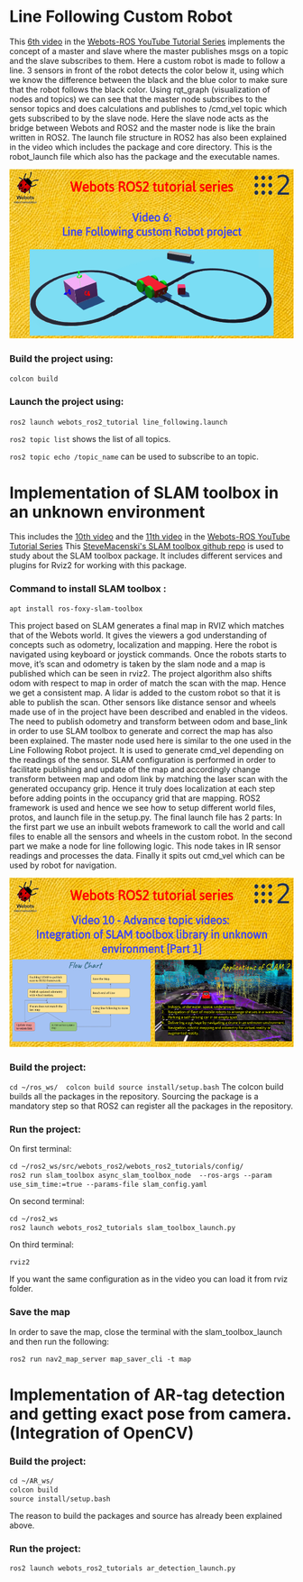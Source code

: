# Line Following Custom Robot
This [6th video](https://www.youtube.com/watch?v=ZTJa5f5F5fU) in the [Webots-ROS YouTube Tutorial Series](https://www.youtube.com/watch?v=jU_FD1_zAqo&list=PLt69C9MnPchkP0ZXZOqmIGRTOch8o9GiQ) implements the concept of a master and slave where the master publishes msgs on a topic and the slave subscribes to them.  Here a custom robot is made to follow a line. 3 sensors in front of the robot detects the color below it, using which we know the difference between the black and the blue color to make sure that the robot follows the black color. Using rqt_graph (visualization of nodes and topics) we can see that the master node subscribes to the sensor topics and does calculations and publishes to /cmd_vel topic which gets subscribed to by the slave node. Here the slave node acts as the bridge between Webots and ROS2 and the master node is like the brain written in ROS2.
The launch file structure in ROS2 has also been explained in the video which includes the package and core directory. This is the robot_launch file which also has the package and the executable names. 
<p align="center"><img src="images/gsod_06.png" alt="Video 6" height="300"></p>

### Build the project using:
`colcon build`
### Launch the project using: 
``ros2 launch webots_ros2_tutorial line_following.launch``

``ros2 topic list`` shows the list of all topics. 

``ros2 topic echo /topic_name`` can be used to subscribe to an topic.

# Implementation of SLAM toolbox in an unknown environment
This includes the [10th video](https://youtu.be/3Ak3KoNhfv0) and the [11th video](https://youtu.be/3Ak3KoNhfv0) in the [Webots-ROS YouTube Tutorial Series](https://www.youtube.com/watch?v=jU_FD1_zAqo&list=PLt69C9MnPchkP0ZXZOqmIGRTOch8o9GiQ)
This [SteveMacenski's SLAM toolbox github repo](https://github.com/SteveMacenski/slam_toolbox) is used to study about the SLAM toolbox package. It includes different services and plugins for Rviz2 for working with this package.

### Command to install SLAM toolbox :
```
apt install ros-foxy-slam-toolbox
```
This project based on SLAM generates a final map in RVIZ which matches that of the Webots world. It gives the viewers a god understanding of concepts such as odometry, localization and mapping. Here the robot is navigated using keyboard or joystick commands. Once the robots starts to move, it’s scan and odometry is taken by the slam node and a map is published which can be seen in rviz2. The project algorithm also shifts odom with respect to map in order of match the scan with the map. Hence we get a consistent map. A lidar is added to the custom robot so that it is able to publish the scan. Other sensors like distance sensor and wheels made use of in the project have been described and enabled in the videos. The need to publish odometry and transform between odom and base_link in order to use SLAM toolbox to generate and correct the map has also been explained. The master node used here is similar to the one used in the Line Following Robot project. It is used to generate cmd_vel depending on the readings of the sensor. SLAM configuration is performed in order to facilitate publishing and update of the map and accordingly change transform between map and odom link by matching the laser scan with the generated occupancy grip. Hence it truly does localization at each step before adding points in the occupancy grid that are mapping. ROS2 framework is used and hence we see how to setup different world files, protos, and launch file in the setup.py. The final launch file has 2 parts: In the first part we use an inbuilt webots framework to call the world and call files to enable all the sensors and wheels in the custom robot. In the second part we make a node for line following logic. This node takes in IR sensor readings and processes the data. Finally it spits out cmd_vel which can be used by robot for navigation.
<p align="center"><img src="images/gsod_10.png" alt="Video 6" height="300"></p>

### Build the project:
``
cd ~/ros_ws/ 
colcon build
source install/setup.bash
``
The colcon build builds all the packages in the repository. 
Sourcing the package is a mandatory step so that ROS2 can register all the packages in the repository.
### Run the project:
On first terminal:
```
cd ~/ros2_ws/src/webots_ros2/webots_ros2_tutorials/config/
ros2 run slam_toolbox async_slam_toolbox_node  --ros-args --param use_sim_time:=true --params-file slam_config.yaml
```
On second terminal:
```
cd ~/ros2_ws
ros2 launch webots_ros2_tutorials slam_toolbox_launch.py
```
On third terminal:
```
rviz2
``` 
If you want the same configuration as in the video you can load it from rviz folder.

### Save the map
In order to save the map, close the terminal with the slam_toolbox_launch and then run the following:
```
ros2 run nav2_map_server map_saver_cli -t map
```
#  Implementation of AR-tag detection and getting exact pose from camera. (Integration of OpenCV)
### Build the project: 
```
cd ~/AR_ws/ 
colcon build
source install/setup.bash
```
The reason to build the packages and source has already been explained above.

### Run the project:
```
ros2 launch webots_ros2_tutorials ar_detection_launch.py
```
